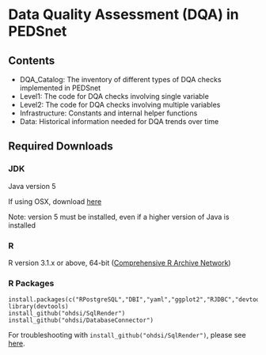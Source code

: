 # Data Quality Assessment (DQA) in PEDSnet

## Contents 

- DQA_Catalog: The inventory of different types of DQA checks implemented in PEDSnet 
- Level1: The code for DQA checks involving single variable
- Level2: The code for DQA checks involving multiple variables 
- Infrastructure: Constants and internal helper functions
- Data: Historical information needed for DQA trends over time

## Required Downloads

### JDK  
Java version 5

If using OSX, download [here](https://support.apple.com/kb/dl1572?locale=en_US)

Note: version 5 must be installed, even if a higher version of Java is installed

### R
R version 3.1.x or above, 64-bit ([Comprehensive R Archive Network](http://cran.r-project.org/))

### R Packages 

```
install.packages(c("RPostgreSQL","DBI","yaml","ggplot2","RJDBC","devtools","futile.logger"))
library(devtools)
install_github("ohdsi/SqlRender") 
install_github("ohdsi/DatabaseConnector")       

```
For troubleshooting with `install_github("ohdsi/SqlRender")`, please see [here](https://github.com/OHDSI/SqlRender/issues/28). 


